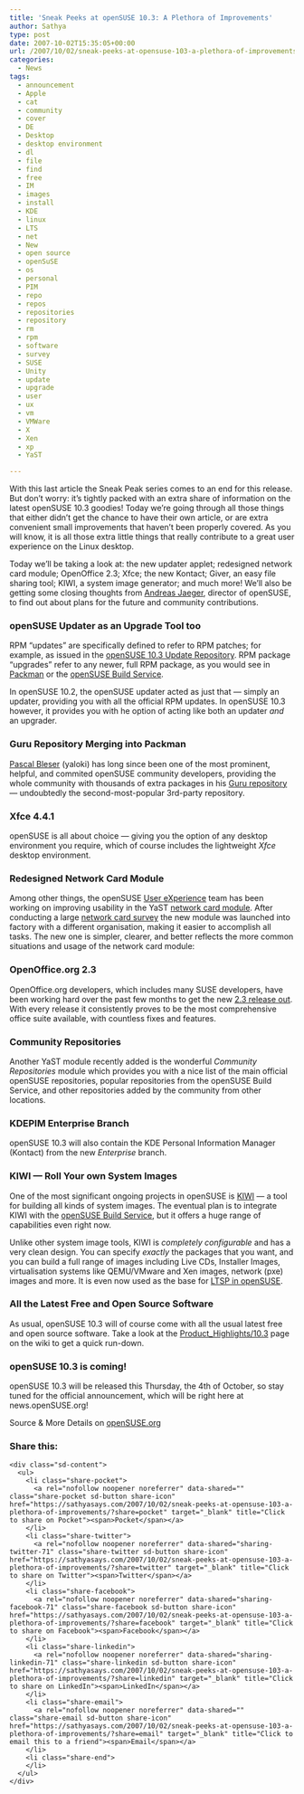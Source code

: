 ```yaml
---
title: 'Sneak Peeks at openSUSE 10.3: A Plethora of Improvements'
author: Sathya
type: post
date: 2007-10-02T15:35:05+00:00
url: /2007/10/02/sneak-peeks-at-opensuse-103-a-plethora-of-improvements/
categories:
  - News
tags:
  - announcement
  - Apple
  - cat
  - community
  - cover
  - DE
  - Desktop
  - desktop environment
  - dl
  - file
  - find
  - free
  - IM
  - images
  - install
  - KDE
  - linux
  - LTS
  - net
  - New
  - open source
  - openSuSE
  - os
  - personal
  - PIM
  - repo
  - repos
  - repositories
  - repository
  - rm
  - rpm
  - software
  - survey
  - SUSE
  - Unity
  - update
  - upgrade
  - user
  - ux
  - vm
  - VMWare
  - X
  - Xen
  - xp
  - YaST

---
```

With this last article the Sneak Peak series comes to an end for this release. But don’t worry: it’s tightly packed with an extra share of information on the latest openSUSE 10.3 goodies! Today we’re going through all those things that either didn’t get the chance to have their own article, or are extra convenient small improvements that haven’t been properly covered. As you will know, it is all those extra little things that really contribute to a great user experience on the Linux desktop.

Today we’ll be taking a look at: the new updater applet; redesigned network card module; OpenOffice 2.3; Xfce; the new Kontact; Giver, an easy file sharing tool; KIWI, a system image generator; and much more! We’ll also be getting some closing thoughts from [Andreas Jaeger][1], director of openSUSE, to find out about plans for the future and community contributions.

### openSUSE Updater as an Upgrade Tool too

RPM “updates” are specifically defined to refer to RPM patches; for example, as issued in the [openSUSE 10.3 Update Repository][2]. RPM package “upgrades” refer to any newer, full RPM package, as you would see in [Packman][3] or the [openSUSE Build Service][4].

In openSUSE 10.2, the openSUSE updater acted as just that — simply an updater, providing you with all the official RPM updates. In openSUSE 10.3 however, it provides you with he option of acting like both an updater _and_ an upgrader.

### Guru Repository Merging into Packman

[Pascal Bleser][5] (yaloki) has long since been one of the most prominent, helpful, and commited openSUSE community developers, providing the whole community with thousands of extra packages in his [Guru repository][6] — undoubtedly the second-most-popular 3rd-party repository.

<!--more-->

### Xfce 4.4.1

openSUSE is all about choice — giving you the option of any desktop environment you require, which of course includes the lightweight _Xfce_ desktop environment.

### Redesigned Network Card Module

Among other things, the openSUSE [User eXperience][7] team has been working on improving usability in the YaST [network card module][8]. After conducting a large [network card survey][9] the new module was launched into factory with a different organisation, making it easier to accomplish all tasks. The new one is simpler, clearer, and better reflects the more common situations and usage of the network card module:

### OpenOffice.org 2.3

OpenOffice.org developers, which includes many SUSE developers, have been working hard over the past few months to get the new [2.3 release out][10]. With every release it consistently proves to be the most comprehensive office suite available, with countless fixes and features.

### Community Repositories

Another YaST module recently added is the wonderful _Community Repositories_ module which provides you with a nice list of the main official openSUSE repositories, popular repositories from the openSUSE Build Service, and other repositories added by the community from other locations.

### KDEPIM Enterprise Branch

openSUSE 10.3 will also contain the KDE Personal Information Manager (Kontact) from the new _Enterprise_ branch.

### KIWI — Roll Your own System Images

One of the most significant ongoing projects in openSUSE is [KIWI][11] — a tool for building all kinds of system images. The eventual plan is to integrate KIWI with the [openSUSE Build Service][12], but it offers a huge range of capabilities even right now.

Unlike other system image tools, KIWI is _completely configurable_ and has a very clean design. You can specify _exactly_ the packages that you want, and you can build a full range of images including Live CDs, Installer Images, virtualisation systems like QEMU/VMware and Xen images, network (pxe) images and more. It is even now used as the base for [LTSP in openSUSE][13].

### All the Latest Free and Open Source Software

As usual, openSUSE 10.3 will of course come with all the usual latest free and open source software. Take a look at the [Product_Highlights/10.3][14] page on the wiki to get a quick run-down.

### openSUSE 10.3 is coming!

openSUSE 10.3 will be released this Thursday, the 4th of October, so stay tuned for the official announcement, which will be right here at news.openSUSE.org!

Source & More Details on [openSUSE.org][15]

<div class="sharedaddy sd-sharing-enabled">
  <div class="robots-nocontent sd-block sd-social sd-social-icon-text sd-sharing">
    <h3 class="sd-title">
      Share this:
    </h3>
    
    <div class="sd-content">
      <ul>
        <li class="share-pocket">
          <a rel="nofollow noopener noreferrer" data-shared="" class="share-pocket sd-button share-icon" href="https://sathyasays.com/2007/10/02/sneak-peeks-at-opensuse-103-a-plethora-of-improvements/?share=pocket" target="_blank" title="Click to share on Pocket"><span>Pocket</span></a>
        </li>
        <li class="share-twitter">
          <a rel="nofollow noopener noreferrer" data-shared="sharing-twitter-71" class="share-twitter sd-button share-icon" href="https://sathyasays.com/2007/10/02/sneak-peeks-at-opensuse-103-a-plethora-of-improvements/?share=twitter" target="_blank" title="Click to share on Twitter"><span>Twitter</span></a>
        </li>
        <li class="share-facebook">
          <a rel="nofollow noopener noreferrer" data-shared="sharing-facebook-71" class="share-facebook sd-button share-icon" href="https://sathyasays.com/2007/10/02/sneak-peeks-at-opensuse-103-a-plethora-of-improvements/?share=facebook" target="_blank" title="Click to share on Facebook"><span>Facebook</span></a>
        </li>
        <li class="share-linkedin">
          <a rel="nofollow noopener noreferrer" data-shared="sharing-linkedin-71" class="share-linkedin sd-button share-icon" href="https://sathyasays.com/2007/10/02/sneak-peeks-at-opensuse-103-a-plethora-of-improvements/?share=linkedin" target="_blank" title="Click to share on LinkedIn"><span>LinkedIn</span></a>
        </li>
        <li class="share-email">
          <a rel="nofollow noopener noreferrer" data-shared="" class="share-email sd-button share-icon" href="https://sathyasays.com/2007/10/02/sneak-peeks-at-opensuse-103-a-plethora-of-improvements/?share=email" target="_blank" title="Click to email this to a friend"><span>Email</span></a>
        </li>
        <li class="share-end">
        </li>
      </ul>
    </div>
  </div>
</div>

 [1]: http://en.opensuse.org/User:A_jaeger
 [2]: http://download.opensuse.org/update/10.3/
 [3]: http://packman.links2linux.org/
 [4]: http://download.opensuse.org/repositories
 [5]: http://news.opensuse.org/?p=76
 [6]: http://linux01.gwdg.de/%7Epbleser/
 [7]: http://en.opensuse.org/UX
 [8]: http://en.opensuse.org/YaST/Network_Card_Module
 [9]: http://files.opensuse.org/opensuse/en/b/b5/Summary_NW_YaST2.pdf
 [10]: http://development.openoffice.org/releases/2.3.0.html
 [11]: http://opensuse.org/KIWI
 [12]: http://opensuse.org/Build_Service
 [13]: http://en.opensuse.org/LTSP
 [14]: http://en.opensuse.org/Product_Highlights/10.3
 [15]: http://news.opensuse.org/?p=341